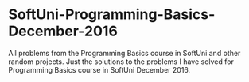 # SoftUni-Programming-Basics-December-2016
All problems from the Programming Basics course in SoftUni and other random projects.
Just the solutions to the problems I have solved for Programming Basics course in SoftUni December 2016.
